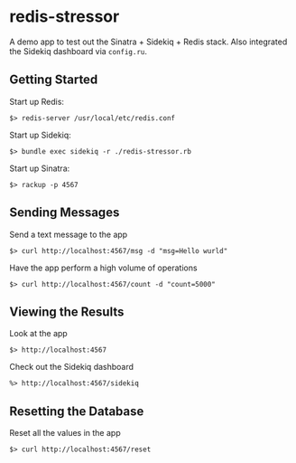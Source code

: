 # redis-stressor

A demo app to test out the Sinatra + Sidekiq + Redis stack. Also
integrated the Sidekiq dashboard via `config.ru`.

## Getting Started

Start up Redis:

    $> redis-server /usr/local/etc/redis.conf

Start up Sidekiq:

    $> bundle exec sidekiq -r ./redis-stressor.rb

Start up Sinatra:

    $> rackup -p 4567

## Sending Messages

Send a text message to the app

    $> curl http://localhost:4567/msg -d "msg=Hello wurld"

Have the app perform a high volume of operations

    $> curl http://localhost:4567/count -d "count=5000"

## Viewing the Results

Look at the app

    $> http://localhost:4567

Check out the Sidekiq dashboard

    %> http://localhost:4567/sidekiq

## Resetting the Database

Reset all the values in the app

    $> curl http://localhost:4567/reset

